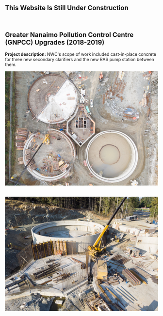 ## This Website Is Still Under Construction

<br>

## Greater Nanaimo Pollution Control Centre (GNPCC) Upgrades (2018-2019)

**Project description:** NWC's scope of work included cast-in-place concrete for three new secondary clarifiers and the new RAS pump station between them.

<img src="images/gnpcc_1.jpg?raw=true"/>
<br><br><br>
<img src="images/gnpcc_2.jpg?raw=true"/>

